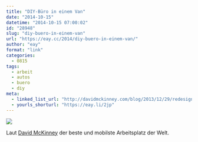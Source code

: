 ```yaml
---
title: "DIY-Büro in einem Van"
date: "2014-10-15"
datetime: "2014-10-15 07:00:02"
id: "28948"
slug: "diy-buero-in-einem-van"
url: "https://eay.cc/2014/diy-buero-in-einem-van/"
author: "eay"
format: "link"
categories:
  - 0815
tags:
  - arbeit
  - autos
  - buero
  - diy
meta:
  - linked_list_url: "http://davidmckinney.com/blog/2013/12/29/redesigning-the-office"
  - yourls_shorturl: "https://eay.li/2jp"
---
```


![](https://eay.cc/uploads/2014/officevan.jpg)

Laut [David McKinney](http://davidmckinney.com/) der beste und mobilste Arbeitsplatz der Welt.
